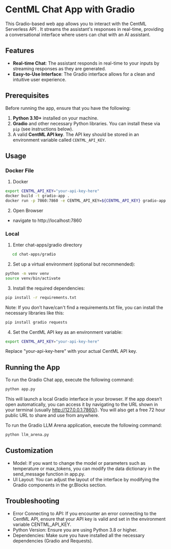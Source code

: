# CentML Chat App with Gradio

This Gradio-based web app allows you to interact with the CentML Serverless API . It streams the assistant's responses in real-time, providing a conversational interface where users can chat with an AI assistant.

## Features

- **Real-time Chat**: The assistant responds in real-time to your inputs by streaming responses as they are generated.
- **Easy-to-Use Interface**: The Gradio interface allows for a clean and intuitive user experience.

## Prerequisites

Before running the app, ensure that you have the following:

1. **Python 3.10+** installed on your machine.
2. **Gradio** and other necessary Python libraries. You can install these via `pip` (see instructions below).
3. A valid **CentML API key**. The API key should be stored in an environment variable called `CENTML_API_KEY`.

## Usage
### Docker File

1. Docker
```bash
export CENTML_API_KEY="your-api-key-here"
docker build -t gradio-app .   
docker run -p 7860:7860 -e CENTML_API_KEY=${CENTML_API_KEY} gradio-app
```

2. Open Browser
- navigate to 
http://localhost:7860

### Local
1. Enter chat-apps/gradio directory

```bash
   cd chat-apps/gradio
```

2.	Set up a virtual environment (optional but recommended):
```bash
python -m venv venv
source venv/bin/activate 
```

3.	Install the required dependencies:
```bash
pip install -r requirements.txt
```
Note: If you don’t have/can't find a requirements.txt file, you can install the necessary libraries like this:
```bash
pip install gradio requests
```

4.	Set the CentML API key as an environment variable:
```bash
export CENTML_API_KEY="your-api-key-here"
```
Replace "your-api-key-here" with your actual CentML API key.

## Running the App

To run the Gradio Chat app, execute the following command:
```bash
python app.py
```
This will launch a local Gradio interface in your browser. If the app doesn’t open automatically, you can access it by navigating to the URL shown in your terminal (usually http://127.0.0.1:7860/). You will also get a free 72 hour public URL to share and use from anywhere. 

To run the Gradio LLM Arena application, execute the following command:
``` bash
python llm_arena.py
```


## Customization

- Model: If you want to change the model or parameters such as temperature or max_tokens, you can modify the data dictionary in the send_message function in app.py.
- UI Layout: You can adjust the layout of the interface by modifying the Gradio components in the gr.Blocks section.

## Troubleshooting

- Error Connecting to API: If you encounter an error connecting to the CentML API, ensure that your API key is valid and set in the environment variable CENTML_API_KEY.
- Python Version: Ensure you are using Python 3.8 or higher.
- Dependencies: Make sure you have installed all the necessary dependencies (Gradio and Requests).


